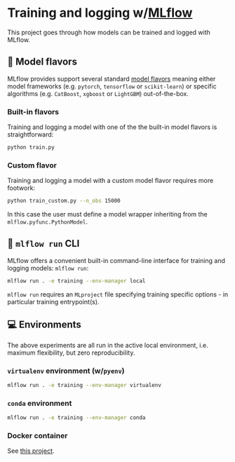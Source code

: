 # Training and logging w/[MLflow](https://mlflow.org/)

This project goes through how models can be trained and logged with MLflow.

## :candy: Model flavors

MLflow provides support several standard [model flavors](https://mlflow.org/docs/latest/models.html#built-in-model-flavors) meaning either model frameworks (e.g. `pytorch`, `tensorflow` or `scikit-learn`) or specific algorithms (e.g. `CatBoost`, `xgboost` or `LightGBM`) out-of-the-box. 

### Built-in flavors

Training and logging a model with one of the the built-in model flavors is straightforward:

```bash
python train.py
```

### Custom flavor

Training and logging a model with a custom model flavor requires more footwork:

```bash
python train_custom.py --n_obs 15000
```

In this case the user must define a model wrapper inheriting from the `mlflow.pyfunc.PythonModel`.

## :shell: `mlflow run` CLI

MLflow offers a convenient built-in command-line interface for training and logging models: `mlflow run`:

```bash
mlflow run . -e training --env-manager local
```

`mlflow run` requires an `MLproject` file specifying training specific options - in particular training entrypoint(s). 

## :computer: Environments

The above experiments are all run in the active local environment, i.e. maximum flexibility, but zero reproducibility.

### `virtualenv` environment (w/`pyenv`)

```bash
mlflow run . -e training --env-manager virtualenv
```

### `conda` environment

```bash
mlflow run . -e training --env-manager conda
```

### Docker container

See [this project](https://github.com/smaakage85/mlflowdocker).











